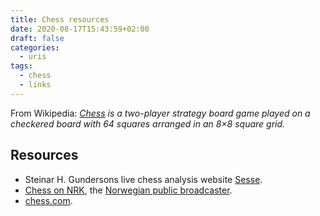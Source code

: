 ```yaml
---
title: Chess resources
date: 2020-08-17T15:43:59+02:00
draft: false
categories:
  - uris
tags:
  - chess
  - links
---
```


From Wikipedia: *[Chess](https://en.wikipedia.org/wiki/Chess) is a two-player strategy board game played on a checkered board with 64 squares arranged in an 8×8 square grid.*

<!--more-->

## Resources

  * Steinar H. Gundersons live chess analysis website [Sesse](https://analysis.sesse.net/).
  * [Chess on NRK](https://www.nrk.no/sport/sjakk/), the [Norwegian public broadcaster](https://www.nrk.no/about/).
  * [chess.com](https://www.chess.com/).

<!---
# vim: set spell spelllang=en:
-->

